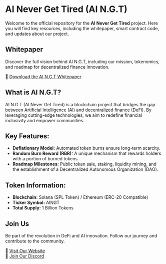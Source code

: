 # AI Never Get Tired (AI N.G.T)

Welcome to the official repository for the **AI Never Get Tired** project. Here you will find key resources, including the whitepaper, smart contract code, and updates about our project.

## Whitepaper
Discover the full vision behind AI N.G.T, including our mission, tokenomics, and roadmap for decentralized finance innovation.

📄 [Download the AI N.G.T Whitepaper](https://github.com/AINGT/AI_NGT_Project/raw/main/AI_NGT_Whitepaper_Improved.pdf)

## What is AI N.G.T?
AI N.G.T (AI Never Get Tired) is a blockchain project that bridges the gap between Artificial Intelligence (AI) and decentralized finance (DeFi). By leveraging cutting-edge technologies, we aim to redefine financial inclusivity and empower communities.

## Key Features:
- **Deflationary Model:** Automated token burns ensure long-term scarcity.
- **Random Burn Reward (RBR):** A unique mechanism that rewards holders with a portion of burned tokens.
- **Roadmap Milestones:** Public token sale, staking, liquidity mining, and the establishment of a Decentralized Autonomous Organization (DAO).

## Token Information:
- **Blockchain:** Solana (SPL Token) / Ethereum (ERC-20 Compatible)
- **Ticker Symbol:** AINGT
- **Total Supply:** 1 Billion Tokens

## Join Us
Be part of the revolution in DeFi and AI innovation. Follow our journey and contribute to the community.

🔗 [Visit Our Website](https://aingt.github.io/AI-NGT/)  
💬 [Join Our Discord](https://discord.gg/ett8XNGC)  
